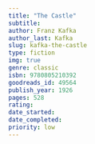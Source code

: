 ```yaml
---
title: "The Castle" 
subtitle: 
author: Franz Kafka
author_last: Kafka
slug: kafka-the-castle
type: fiction
img: true
genre: classic
isbn: 9780805210392
goodreads_id: 49564
publish_year: 1926
pages: 528
rating: 
date_started:
date_completed:
priority: low
---
```

